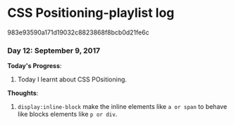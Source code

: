 # CSS Positioning-playlist log

983e93590a171d19032c8823868f8bcb0d21fe6c
### Day 12: September 9, 2017    

**Today's Progress**:   
1. Today I learnt about CSS POsitioning.  
 

**Thoughts**:     
1. `display:inline-block` make the inline elements like `a or span` to behave like blocks elements like `p or div`.   